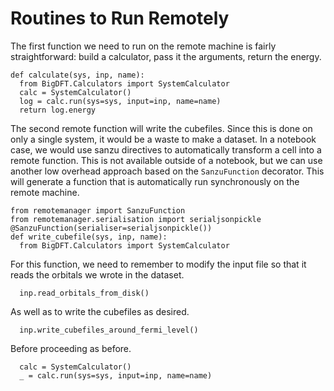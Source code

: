 # Routines to Run Remotely
The first function we need to run on the remote machine is fairly straightforward: build a calculator, pass it the arguments, return the energy.

```{.python file=min_ferm/functions.py}
def calculate(sys, inp, name):
  from BigDFT.Calculators import SystemCalculator
  calc = SystemCalculator()
  log = calc.run(sys=sys, input=inp, name=name)
  return log.energy
```

The second remote function will write the cubefiles. Since this is done on only a single system, it would be a waste to make a dataset. In a notebook case, we would use sanzu directives to automatically transform a cell into a remote function. This is not available outside of a notebook, but we can use another low overhead approach based on the `SanzuFunction` decorator. This will generate a function that is automatically run synchronously on the remote machine.

```{.python file=min_ferm/functions.py #+final}
from remotemanager import SanzuFunction
from remotemanager.serialisation import serialjsonpickle
@SanzuFunction(serialiser=serialjsonpickle())
def write_cubefile(sys, inp, name):
  from BigDFT.Calculators import SystemCalculator
```

For this function, we need to remember to modify the input file so that it reads the orbitals we wrote in the dataset.

```{.python file=min_ferm/functions.py #+final}
  inp.read_orbitals_from_disk()
```

As well as to write the cubefiles as desired.

```{.python file=min_ferm/functions.py #+final}
  inp.write_cubefiles_around_fermi_level()
```

Before proceeding as before.

```{.python file=min_ferm/functions.py #+final}
  calc = SystemCalculator()
  _ = calc.run(sys=sys, input=inp, name=name)
```
